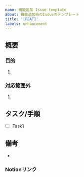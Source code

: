 ```yaml
---
name: 機能追加 Issue template
about: 機能追加時のIssueのテンプレート
title: '[FEAT]'
labels: enhancement
---
```


## 概要

### 目的

1. 

### 対応範囲外

1. 

## タスク/手順

- [ ] Task1

## 備考

* 

### Notionリンク

